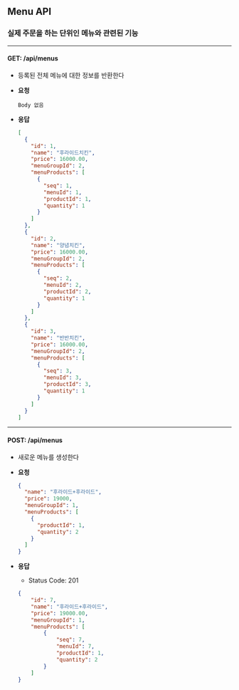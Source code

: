 ## Menu API

### 실제 주문을 하는 단위인 메뉴와 관련된 기능

----

#### GET: /api/menus
- 등록된 전체 메뉴에 대한 정보를 반환한다
- **요청**
    ```
    Body 없음
    ```

- **응답**
    ```json
    [
      {
        "id": 1,
        "name": "후라이드치킨",
        "price": 16000.00,
        "menuGroupId": 2,
        "menuProducts": [
          {
            "seq": 1,
            "menuId": 1,
            "productId": 1,
            "quantity": 1
          }
        ]
      },
      {
        "id": 2,
        "name": "양념치킨",
        "price": 16000.00,
        "menuGroupId": 2,
        "menuProducts": [
          {
            "seq": 2,
            "menuId": 2,
            "productId": 2,
            "quantity": 1
          }
        ]
      },
      {
        "id": 3,
        "name": "반반치킨",
        "price": 16000.00,
        "menuGroupId": 2,
        "menuProducts": [
          {
            "seq": 3,
            "menuId": 3,
            "productId": 3,
            "quantity": 1
          }
        ]
      }
    ]
    ```

----

#### POST: /api/menus
- 새로운 메뉴를 생성한다
- **요청**
    ```json
    {
      "name": "후라이드+후라이드",
      "price": 19000,
      "menuGroupId": 1,
      "menuProducts": [
        {
          "productId": 1,
          "quantity": 2
        }
      ]
    }
    ```

- **응답**
    - Status Code: 201
    ```json
    {
        "id": 7,
        "name": "후라이드+후라이드",
        "price": 19000.00,
        "menuGroupId": 1,
        "menuProducts": [
            {
                "seq": 7,
                "menuId": 7,
                "productId": 1,
                "quantity": 2
            }
        ]
    }
    ```
